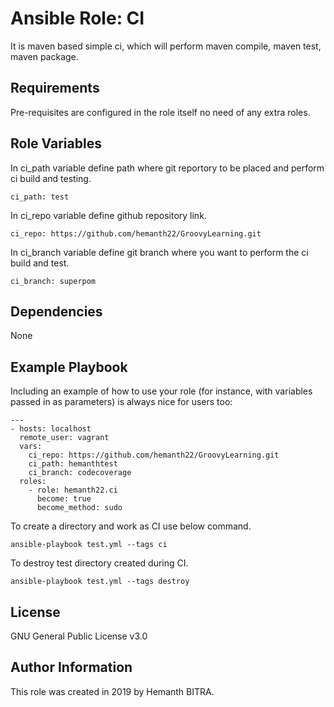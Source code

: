 Ansible Role: CI
=========

It is maven based simple ci, which will perform maven compile, maven test, maven package.


Requirements
------------

Pre-requisites are configured in the role itself no need of any extra roles.

Role Variables
--------------

In ci_path variable define path where git reportory to be placed and perform ci build and testing.
```
ci_path: test
```

In ci_repo variable define github repository link.
```
ci_repo: https://github.com/hemanth22/GroovyLearning.git
```
In ci_branch variable define git branch where you want to perform the ci build and test.

```
ci_branch: superpom
```

Dependencies
------------

None

Example Playbook
----------------

Including an example of how to use your role (for instance, with variables passed in as parameters) is always nice for users too:

```
---
- hosts: localhost
  remote_user: vagrant
  vars:
    ci_repo: https://github.com/hemanth22/GroovyLearning.git
    ci_path: hemanthtest
    ci_branch: codecoverage
  roles:
    - role: hemanth22.ci
      become: true
      become_method: sudo
```

To create a directory and work as CI use below command.
```
ansible-playbook test.yml --tags ci
```
To destroy test directory created during CI.
```
ansible-playbook test.yml --tags destroy
```
License
-------

GNU General Public License v3.0

Author Information
------------------

This role was created in 2019 by Hemanth BITRA.
